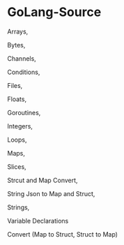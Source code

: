 # GoLang-Source

Arrays,

Bytes,

Channels,

Conditions,

Files,

Floats,

Goroutines,

Integers,

Loops,

Maps,

Slices,

Strcut and Map Convert,

String Json to Map and Struct,

Strings,

Variable Declarations



Convert (Map to Struct, Struct to Map)

